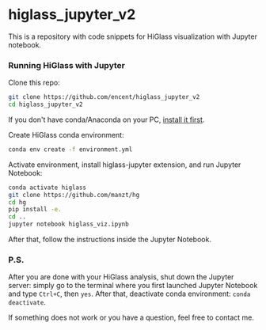 # higlass_jupyter_v2

This is a repository with code snippets for HiGlass visualization with Jupyter notebook.

### Running HiGlass with Jupyter

Clone this repo:

```bash
git clone https://github.com/encent/higlass_jupyter_v2
cd higlass_jupyter_v2
```

If you don't have conda/Anaconda on your PC, [install it first](https://docs.anaconda.com/miniconda/#quick-command-line-install).

Create HiGlass conda environment:

```bash
conda env create -f environment.yml
```

Activate environment, install higlass-jupyter extension, and run Jupyter Notebook:

```bash
conda activate higlass
git clone https://github.com/manzt/hg
cd hg
pip install -e.
cd ..
jupyter notebook higlass_viz.ipynb
```

After that, follow the instructions inside the Jupyter Notebook.

### P.S.

After you are done with your HiGlass analysis, shut down the Jupyter server: simply go to the terminal where you first launched Jupyter Notebook and type `Ctrl+C`, then `yes`. After that, deactivate conda environment: `conda deactivate`.

If something does not work or you have a question, feel free to contact me.
